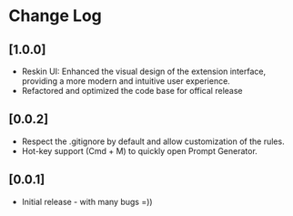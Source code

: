 # Change Log

## [1.0.0]

- Reskin UI: Enhanced the visual design of the extension interface, providing a more modern and intuitive user experience.
- Refactored and optimized the code base for offical release

## [0.0.2]

- Respect the .gitignore by default and allow customization of the rules.
- Hot-key support (Cmd + M) to quickly open Prompt Generator.

## [0.0.1]

- Initial release - with many bugs =))
